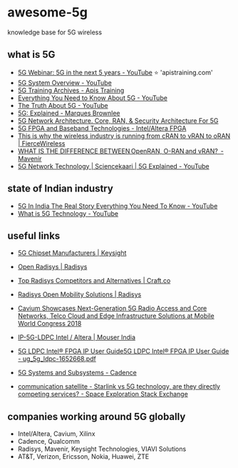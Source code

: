 # awesome-5g
knowledge base for 5G wireless

## what is 5G
- [5G Webinar: 5G in the next 5 years - YouTube](https://www.youtube.com/watch?v=o8PYAGaSe9M) :star: 'apistraining.com' 
- [5G System Overview - YouTube](https://www.youtube.com/watch?v=U6WMPXwCKHs)
- [5G Training Archives - Apis Training](https://apistraining.com/portfolio_category/5g-training/)
- [Everything You Need to Know About 5G - YouTube](https://www.youtube.com/watch?v=GEx_d0SjvS0)
- [The Truth About 5G - YouTube](https://www.youtube.com/watch?v=g-gGeAe-PJA)
- [5G: Explained - Marques Brownlee](https://www.youtube.com/watch?v=_CTUs_2hq6Y)
- [5G Network Architecture. Core, RAN, & Security Architecture For 5G](https://www.viavisolutions.com/en-us/5g-architecture)
- [5G FPGA and Baseband Technologies - Intel/Altera FPGA](https://www.intel.in/content/www/in/en/communications/products/programmable/applications/baseband.html)
- [This is why the wireless industry is running from cRAN to vRAN to oRAN | FierceWireless](https://www.fiercewireless.com/tech/editor-s-corner-why-wireless-industry-running-from-cran-to-vran-to-oran)
- [WHAT IS THE DIFFERENCE BETWEEN OpenRAN, O-RAN and vRAN?  - Mavenir](https://mavenir.com/blog/what-is-the-difference-between-openran-o-ran-and-vran/)
- [5G Network Technology | Sciencekaari | 5G Explained - YouTube](https://www.youtube.com/watch?v=xyiW4B7TEFU)

## state of Indian industry
- [5G In India The Real Story Everything You Need To Know - YouTube](https://www.youtube.com/watch?v=zBUCLOjgKOc)
- [What is 5G Technology - YouTube](https://www.youtube.com/watch?v=2VtJdP8bWO0)

## useful links
- [5G Chipset Manufacturers | Keysight](https://www.keysight.com/in/en/solutions/5g/chipset-manufacturers.html)
- [Open Radisys | Radisys](https://www.radisys.com/open-radisys)
- [Top Radisys Competitors and Alternatives | Craft.co](https://craft.co/radisys/competitors)
- [Radisys Open Mobility Solutions | Radisys](https://www.radisys.com/mobilityengine/solutions)
- [Cavium Showcases Next-Generation 5G Radio Access and Core Networks, Telco Cloud and Edge Infrastructure Solutions at Mobile World Congress 2018](https://www.prnewswire.com/news-releases/cavium-showcases-next-generation-5g-radio-access-and-core-networks-telco-cloud-and-edge-infrastructure-solutions-at-mobile-world-congress-2018-300603794.html)
- [IP-5G-LDPC Intel / Altera | Mouser India](https://www.mouser.in/ProductDetail/Intel-Altera/IP-5G-LDPC?qs=rrS6PyfT74cV5pwKPgZopA==)
- [5G LDPC Intel® FPGA IP User Guide5G LDPC Intel® FPGA IP User Guide - ug_5g_ldpc-1652668.pdf](https://www.mouser.in/datasheet/2/612/ug_5g_ldpc-1652668.pdf)
- [5G Systems and Subsystems - Cadence](https://www.cadence.com/en_US/home/solutions/5g-systems-and-subsystems.html)

- [communication satellite - Starlink vs 5G technology, are they directly competing services? - Space Exploration Stack Exchange](https://space.stackexchange.com/questions/26425/starlink-vs-5g-technology-are-they-directly-competing-services)


## companies working around 5G globally
- Intel/Altera, Cavium, Xilinx
- Cadence, Qualcomm
- Radisys, Mavenir, Keysight Technologies, VIAVI Solutions
- AT&T, Verizon, Ericsson, Nokia, Huawei, ZTE
